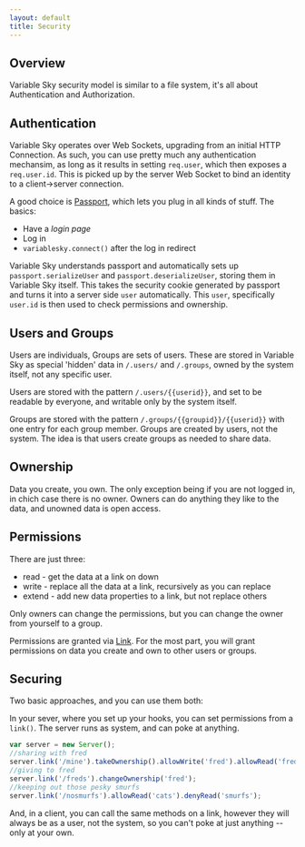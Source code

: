 ```yaml
---
layout: default
title: Security
---
```



## Overview
Variable Sky security model is similar to a file system, it's all about
Authentication and Authorization.

## Authentication
Variable Sky operates over Web Sockets, upgrading from an initial HTTP
Connection. As such, you can use pretty much any authentication
mechansim, as long as it results in setting `req.user`, which then
exposes a `req.user.id`. This is picked up by the server Web
Socket to bind an identity to a client->server connection.

A good choice is [Passport](http://passportjs.org), which lets you plug
in all kinds of stuff. The basics:

* Have a _login page_
* Log in
* `variablesky.connect()` after the log in redirect


Variable Sky understands passport and automatically sets up
`passport.serializeUser` and `passport.deserializeUser`, storing them in
Variable Sky itself. This takes the security cookie generated by
passport and turns it into a server side `user` automatically. This
`user`, specifically `user.id` is then used to check permissions and
ownership.

## Users and Groups
Users are individuals, Groups are sets of users. These are stored in
Variable Sky as special 'hidden' data in `/.users/` and `/.groups`,
owned by the system itself, not any specific user.

Users are stored with the pattern `/.users/{{userid}}`, and set to be
readable by everyone, and writable only by the system itself.

Groups are stored with the pattern `/.groups/{{groupid}}/{{userid}}`
with one entry for each group member. Groups are created by users, not
the system. The idea is that users create groups as needed to share
data.

## Ownership
Data you create, you own. The only exception being if you are not logged
in, in chich case there is no owner. Owners can do anything they like to
the data, and unowned data is open access.

## Permissions
There are just three:

* read - get the data at a link on down
* write - replace all the data at a link, recursively as you can replace
* extend - add new data properties to a link, but not replace others

Only owners can change the permissions, but you can change the owner
from yourself to a group.

Permissions are granted via [Link](./api.html#Link). For
the most part, you will grant permissions on data you create and own to
other users or groups.

## Securing
Two basic approaches, and you can use them both:

In your sever, where you set up your hooks, you can set permissions from
a `link()`. The server runs as system, and can poke at anything.

```javascript
var server = new Server();
//sharing with fred
server.link('/mine').takeOwnership().allowWrite('fred').allowRead('fred');
//giving to fred
server.link('/freds').changeOwnership('fred');
//keeping out those pesky smurfs
server.link('/nosmurfs').allowRead('cats').denyRead('smurfs');
```

And, in a client, you can call the same methods on a link, however they
will always be as a user, not the system, so you can't poke at just
anything -- only at your own.
